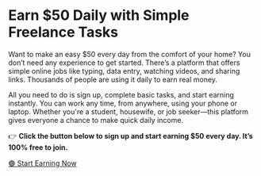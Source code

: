 # Earn $50 Daily with Simple Freelance Tasks

Want to make an easy $50 every day from the comfort of your home? You don’t need any experience to get started. There’s a platform that offers simple online jobs like typing, data entry, watching videos, and sharing links. Thousands of people are using it daily to earn real money.

All you need to do is sign up, complete basic tasks, and start earning instantly. You can work any time, from anywhere, using your phone or laptop. Whether you're a student, housewife, or job seeker—this platform gives everyone a chance to make quick daily income.

👉 **Click the button below to sign up and start earning $50 every day. It’s 100% free to join.**

[🟢 Start Earning Now ](https://knotbachelor.com/ucn4v4ybwq?key=435549dd416fb393df9e7538a5dc6f0c)
